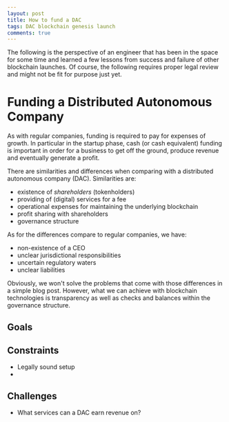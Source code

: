 ```yaml
---
layout: post
title: How to fund a DAC
tags: DAC blockchain genesis launch
comments: true
---
```


The following is the perspective of an engineer that has been in the space for
some time and learned a few lessons from success and failure of other
blockchain launches. Of course, the following requires proper legal review and
might not be fit for purpose just yet.

# Funding a Distributed Autonomous Company

As with regular companies, funding is required to pay for expenses of growth.
In particular in the startup phase, cash (or cash equivalent) funding is
important in order for a business to get off the ground, produce revenue and
eventually generate a profit.

There are similarities and differences when comparing with a distributed
autonomous company (DAC). Similarities are:

* existence of *shareholders* (tokenholders)
* providing of (digital) services for a fee
* operational expenses for maintaining the underlying blockchain
* profit sharing with shareholders
* governance structure

As for the differences compare to regular companies, we have:

* non-existence of a CEO
* unclear jurisdictional responsibilities
* uncertain regulatory waters
* unclear liabilities

Obviously, we won't solve the problems that come with those differences in a
simple blog post. However, what we can achieve with blockchain technologies is
transparency as well as checks and balances within the governance structure.

## Goals

## Constraints
* Legally sound setup
* 

## Challenges
* What services can a DAC earn revenue on?
